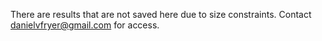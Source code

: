 There are results that are not saved here due to size constraints. Contact danielvfryer@gmail.com for access.